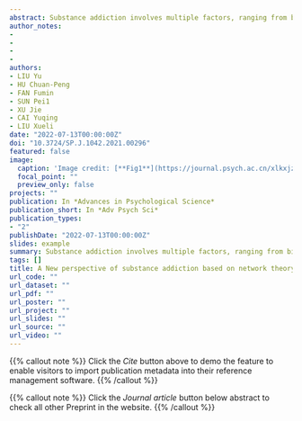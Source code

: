 ```yaml
---
abstract: Substance addiction involves multiple factors, ranging from biological, social, to cultural. But the dominant biological reductionism-based explanations focus primarily on the brain, potentially hindering a more comprehensive and inclusive research of substance addiction and its recovery. We propose that network theory, focusing on feedback loops formed by interactions between myriad psychological disorder variables, will provide a better holistic framework to understand the complexity of substance addiction. Applying network theory to substance addiction may provide new insights in (1) understanding the interrelationships and interactions between symptoms, (2) understanding the systematic integrity and dynamic changes in symptom networks, and (3) integrating multiple levels of factors into a unified theoretical framework. Also, network theory may generate new approaches for future interventions and treatments. In sum, networktheory, as a theoretical model, provide a new perspective for understanding substance addiction and its intervention. We believe this reframing will encourage more empirical research toward various other hypotheses within this framework, thus, promoting the treatment and recovery of substance addiction.
author_notes:
- 
- 
- 
- 
authors:
- LIU Yu
- HU Chuan-Peng
- FAN Fumin
- SUN Pei1
- XU Jie
- CAI Yuqing
- LIU Xueli
date: "2022-07-13T00:00:00Z"
doi: "10.3724/SP.J.1042.2021.00296"
featured: false
image:
  caption: 'Image credit: [**Fig1**](https://journal.psych.ac.cn/xlkxjz/EN/10.3724/SP.J.1042.2021.00296)'
  focal_point: ""
  preview_only: false
projects: ""
publication: In *Advances in Psychological Science*
publication_short: In *Adv Psych Sci*
publication_types: 
- "2"
publishDate: "2022-07-13T00:00:00Z"
slides: example
summary: Substance addiction involves multiple factors, ranging from biological, social, to cultural. But the dominant biological reductionism-based explanations focus primarily on the brain, potentially hindering a more comprehensive and inclusive research of substance addiction and its recovery.
tags: []
title: A New perspective of substance addiction based on network theory
url_code: ""
url_dataset: ""
url_pdf: ""
url_poster: ""
url_project: ""
url_slides: ""
url_source: ""
url_video: ""
---
```


{{% callout note %}}
Click the _Cite_ button above to demo the feature to enable visitors to import publication metadata into their reference management software.
{{% /callout %}}

{{% callout note %}}
Click the _Journal article_ button below abstract to check all other Preprint in the website.
{{% /callout %}}
